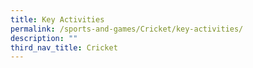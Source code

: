 ```yaml
---
title: Key Activities
permalink: /sports-and-games/Cricket/key-activities/
description: ""
third_nav_title: Cricket
---
```

